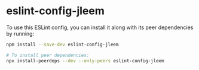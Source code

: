 # eslint-config-jleem

To use this ESLint config, you can install it along with its peer dependencies by running:

```bash
npm install --save-dev eslint-config-jleem

# To install peer dependencies:
npx install-peerdeps --dev --only-peers eslint-config-jleem
```

